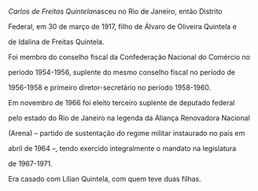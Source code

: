 

*Carlos de Freitas Quintela*nasceu no Rio de Janeiro, então Distrito

Federal, em 30 de março de 1917, filho de Álvaro de Oliveira Quintela e

de Idalina de Freitas Quintela.



Foi membro do conselho fiscal da Confederação Nacional do Comércio no

período 1954-1956, suplente do mesmo conselho fiscal no período de

1956-1958 e primeiro diretor-secretário no período 1958-1960.



Em novembro de 1966 foi eleito terceiro suplente de deputado federal

pelo estado do Rio de Janeiro na legenda da Aliança Renovadora Nacional

(Arena) – partido de sustentação do regime militar instaurado no país em

abril de 1964 –, tendo exercido integralmente o mandato na legislatura

de 1967-1971.



Era casado com Lílian Quintela, com quem teve duas filhas.



